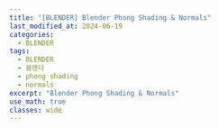 ```yaml
---
title: "[BLENDER] Blender Phong Shading & Normals"
last_modified_at: 2024-06-19
categories:
  - BLENDER
tags:
  - BLENDER
  - 블렌더
  - phong shading
  - normals
excerpt: "Blender Phong Shading & Normals"
use_math: true
classes: wide
---
```



